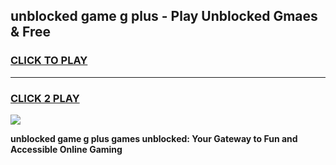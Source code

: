 
## unblocked game g plus - Play Unblocked Gmaes & Free
<h3>
<a href="https://premium.freeplayer.one?title=unblocked_game_g_plus&ref=19F">CLICK TO PLAY</a></h3>
<hr>

<h3>
<a href="https://premium.freeplayer.one?title=unblocked_game_g_plus&ref=19F">CLICK 2 PLAY</a>
  
</h3>

<a href="https://premium.freeplayer.one?title=unblocked_game_g_plus&ref=19F/"><img src="https://clearcache.store/games.png"></a>


**unblocked game g plus games unblocked: Your Gateway to Fun and Accessible Online Gaming**
